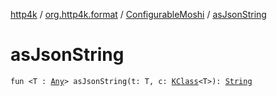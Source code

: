 [http4k](../../index.md) / [org.http4k.format](../index.md) / [ConfigurableMoshi](index.md) / [asJsonString](./as-json-string.md)

# asJsonString

`fun <T : `[`Any`](https://kotlinlang.org/api/latest/jvm/stdlib/kotlin/-any/index.html)`> asJsonString(t: T, c: `[`KClass`](https://kotlinlang.org/api/latest/jvm/stdlib/kotlin.reflect/-k-class/index.html)`<T>): `[`String`](https://kotlinlang.org/api/latest/jvm/stdlib/kotlin/-string/index.html)